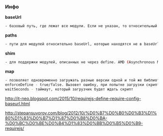 ### Инфо

**baseUrl**
``` bash
- базовый путь, где лежат все модули. Если не указан, то относительный путь будет браться, начиная от расположения скрипта из data-main="scripts/main", а если и data-main не указан, то начиная от пути страницы, на которой подключается require.js
```
**paths**
``` bash
- пути для модулей относительно baseUrl, которые находятся не в baseUrl. Модули из baseUrl или из путей по умолчанию (путь расположения скрипта из data-main или самой страницы, если не указан baseUrl) указывать в paths не надо.
```
**shim**
``` bash
- для поддержки модулей, описанных не через define. AMD (Asynchronous Module Definition) - модули описанные через define. Здесь определяется, какие зависимости есть у не AMD-модуля и псевдоним, под которым его можно указывать в списке зависимостей AMD-модулей.
```
**map**
``` bash
- позволяет одновременно загружать разные версии одной и той же библиотеки. Правильно работает только для анонимных модулей, объявленных через define() Для разных версий jQuery настроить не удалось
enforceDefine - true/false. Вызовет ошибку, при попытке загрузки скрипта без define
waitSeconds - таймаут, который загрузчик будет ждать скрипт

```

http://it-neo.blogspot.com/2015/10/requirejs-define-require-config-baseurl.html

http://stepansuvorov.com/blog/2012/10/%D0%B7%D0%B0%D0%B3%D1%80%D1%83%D0%B7%D1%87%D0%B8%D0%BA-%D0%BC%D0%BE%D0%B4%D1%83%D0%BB%D0%B5%D0%B9-requirejs/
